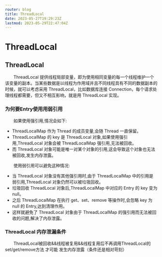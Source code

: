```yaml
---
router: blog
title: ThreadLocal
date: 2023-05-27T19:29:23Z
lastmod: 2023-05-29T22:47:04Z
---
```


# ThreadLocal

## ThreadLocal

　　ThreadLocal 提供线程局部变量，即为使用相同变量的每一个线程维护一个该变量的副本。当某些数据是以线程为作用域并且不同线程具有不同的数据副本的时候，就可以考虑采用 ThreadLocal，比如数据库连接 Connection，每个请求处理线程都需要，但又不相互影响，就是用 ThreadLocal 实现。

### 为何要Entry使用用弱引用

　　如果使用强引用,情况会如下:

* ThreadLocalMap 作为 Thread 的成员变量,会随 Thread 一直保留。
* ThreadLocalMap 的 key 是 ThreadLocal 对象,如果使用强引用,ThreadLocal 对象会被 ThreadLocalMap 强引用,无法被回收。
* 而 ThreadLocal 对象可能是唯一对某个对象的引用,这会导致这个对象也无法被回收,发生内存泄露。

　　使用弱引用可以避免这种情况:

* 当 ThreadLocal 对象没有其他强引用时,由于 ThreadLocalMap 中的引用是弱引用,ThreadLocal 对象仍然可以被垃圾回收。
* 垃圾回收 ThreadLocal 对象后,ThreadLocalMap 中对应的 Entry 的 key 变为 null。
* 之后 ThreadLocalMap 在执行 get、set、remove 等操作时,会忽略 key 为 null 的 Entry,达到清理作用。
* 这样就避免了 ThreadLocal 对象由于 ThreadLocalMap 的强引用而无法被回收的问题,解决了内存泄露。

### ThreadLocal 内存泄漏条件

　　ThreadLocal被回收&&线程被复用&&线程复用后不再调用ThreadLocal的set/get/remove方法 才可能 发生内存泄露（条件还是相对苛刻）
